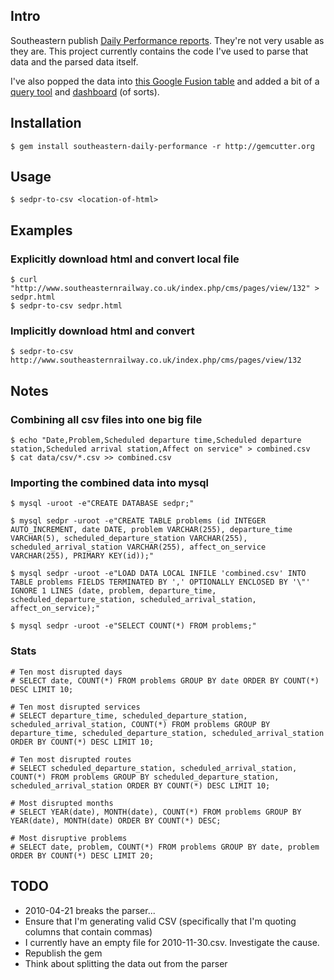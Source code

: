 ## Intro

Southeastern publish [Daily Performance reports](http://www.southeasternrailway.co.uk/your-journey/daily-performance/).  They're not very usable as they are.  This project currently contains the code I've used to parse that data and the parsed data itself.

I've also popped the data into [this Google Fusion table](http://www.google.com/fusiontables/DataSource?dsrcid=359310) and added a bit of a [query tool](http://chrisroos.github.com/southeastern-daily-performance/) and [dashboard](http://chrisroos.github.com/southeastern-daily-performance/dashboard.html) (of sorts).

## Installation

    $ gem install southeastern-daily-performance -r http://gemcutter.org

## Usage

    $ sedpr-to-csv <location-of-html>

## Examples

### Explicitly download html and convert local file

    $ curl "http://www.southeasternrailway.co.uk/index.php/cms/pages/view/132" > sedpr.html
    $ sedpr-to-csv sedpr.html


### Implicitly download html and convert

    $ sedpr-to-csv http://www.southeasternrailway.co.uk/index.php/cms/pages/view/132
    
## Notes

### Combining all csv files into one big file

    $ echo "Date,Problem,Scheduled departure time,Scheduled departure station,Scheduled arrival station,Affect on service" > combined.csv
    $ cat data/csv/*.csv >> combined.csv
    
### Importing the combined data into mysql
  
    $ mysql -uroot -e"CREATE DATABASE sedpr;"

    $ mysql sedpr -uroot -e"CREATE TABLE problems (id INTEGER AUTO_INCREMENT, date DATE, problem VARCHAR(255), departure_time VARCHAR(5), scheduled_departure_station VARCHAR(255), scheduled_arrival_station VARCHAR(255), affect_on_service VARCHAR(255), PRIMARY KEY(id));"
    
    $ mysql sedpr -uroot -e"LOAD DATA LOCAL INFILE 'combined.csv' INTO TABLE problems FIELDS TERMINATED BY ',' OPTIONALLY ENCLOSED BY '\"' IGNORE 1 LINES (date, problem, departure_time, scheduled_departure_station, scheduled_arrival_station, affect_on_service);"
    
    $ mysql sedpr -uroot -e"SELECT COUNT(*) FROM problems;"
    
### Stats

    # Ten most disrupted days
    # SELECT date, COUNT(*) FROM problems GROUP BY date ORDER BY COUNT(*) DESC LIMIT 10;
    
    # Ten most disrupted services
    # SELECT departure_time, scheduled_departure_station, scheduled_arrival_station, COUNT(*) FROM problems GROUP BY departure_time, scheduled_departure_station, scheduled_arrival_station ORDER BY COUNT(*) DESC LIMIT 10;
    
    # Ten most disrupted routes
    # SELECT scheduled_departure_station, scheduled_arrival_station, COUNT(*) FROM problems GROUP BY scheduled_departure_station, scheduled_arrival_station ORDER BY COUNT(*) DESC LIMIT 10;
    
    # Most disrupted months
    # SELECT YEAR(date), MONTH(date), COUNT(*) FROM problems GROUP BY YEAR(date), MONTH(date) ORDER BY COUNT(*) DESC;
    
    # Most disruptive problems
    # SELECT date, problem, COUNT(*) FROM problems GROUP BY date, problem ORDER BY COUNT(*) DESC LIMIT 20;

## TODO

* 2010-04-21 breaks the parser...
* Ensure that I'm generating valid CSV (specifically that I'm quoting columns that contain commas)
* I currently have an empty file for 2010-11-30.csv.  Investigate the cause.
* Republish the gem
* Think about splitting the data out from the parser